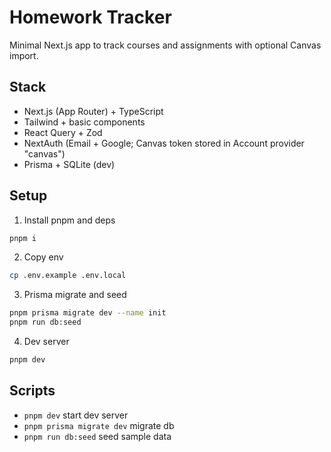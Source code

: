 # Homework Tracker

Minimal Next.js app to track courses and assignments with optional Canvas import.

## Stack
- Next.js (App Router) + TypeScript
- Tailwind + basic components
- React Query + Zod
- NextAuth (Email + Google; Canvas token stored in Account provider "canvas")
- Prisma + SQLite (dev)

## Setup
1. Install pnpm and deps
```bash
pnpm i
```
2. Copy env
```bash
cp .env.example .env.local
```
3. Prisma migrate and seed
```bash
pnpm prisma migrate dev --name init
pnpm run db:seed
```
4. Dev server
```bash
pnpm dev
```

## Scripts
- `pnpm dev` start dev server
- `pnpm prisma migrate dev` migrate db
- `pnpm run db:seed` seed sample data


